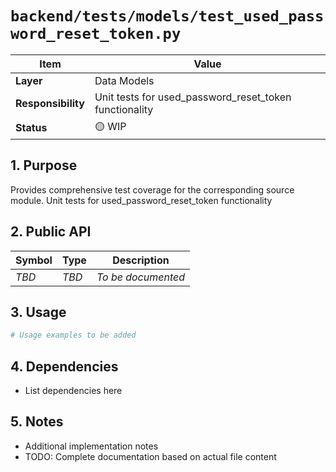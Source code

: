 # `backend/tests/models/test_used_password_reset_token.py`

| Item               | Value                                                              |
| ------------------ | ------------------------------------------------------------------ |
| **Layer**          | Data Models                                                           |
| **Responsibility** | Unit tests for used_password_reset_token functionality                                                   |
| **Status**         | 🟡 WIP                                                            |

## 1. Purpose

Provides comprehensive test coverage for the corresponding source module. Unit tests for used_password_reset_token functionality

## 2. Public API

| Symbol       | Type     | Description            |
| ------------ | -------- | ---------------------- |
| *TBD*        | *TBD*    | *To be documented*     |

## 3. Usage

```python
# Usage examples to be added
```

## 4. Dependencies

- List dependencies here

## 5. Notes

- Additional implementation notes
- TODO: Complete documentation based on actual file content
